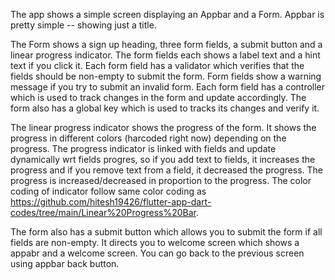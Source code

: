 The app shows a simple screen displaying an Appbar and a Form.
Appbar is pretty simple -- showing just a title.

The Form shows a sign up heading, three form fields, a submit button and a linear progress indicator. 
The form fields each shows a label text and a hint text if you click it. Each form field has a validator which verifies that the fields should be non-empty to submit the form. Form fields show a warning message if you try to submit an invalid form. Each form field has a controller which is used to track changes in the form and update accordingly. The form also has a global key which is used to tracks its changes and verify it.

The linear progress indicator shows the progress of the form. It shows the progress in different colors (harcoded right now) depending on the progress. The progress indicator is linked with fields and update dynamically wrt fields progres, so if you add text to fields, it increases the progress and if you remove text from a field, it decreased the progress. The progress is increased/decreased in proportion to the progress. The color coding of indicator follow same color coding as https://github.com/hitesh19426/flutter-app-dart-codes/tree/main/Linear%20Progress%20Bar.

The form also has a submit button which allows you to submit the form if all fields are non-empty. It directs you to welcome screen which shows a appabr and a welcome screen. You can go back to the previous screen using appbar back button.
